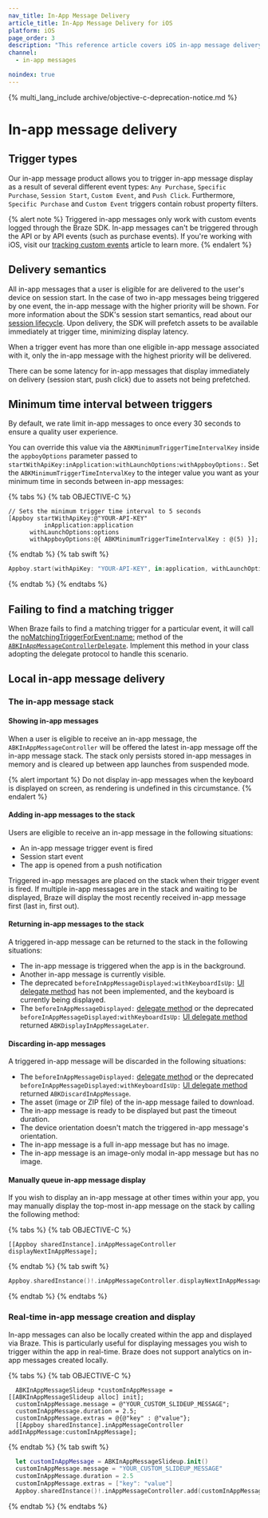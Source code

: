 ```yaml
---
nav_title: In-App Message Delivery
article_title: In-App Message Delivery for iOS
platform: iOS
page_order: 3
description: "This reference article covers iOS in-app message delivery, listing different trigger types, delivery semantics, and event triggering steps."
channel:
  - in-app messages

noindex: true
---
```


{% multi_lang_include archive/objective-c-deprecation-notice.md %}

# In-app message delivery

## Trigger types

Our in-app message product allows you to trigger in-app message display as a result of several different event types: `Any Purchase`, `Specific Purchase`, `Session Start`, `Custom Event`, and `Push Click`. Furthermore, `Specific Purchase` and `Custom Event` triggers contain robust property filters.

{% alert note %}
Triggered in-app messages only work with custom events logged through the Braze SDK. In-app messages can't be triggered through the API or by API events (such as purchase events). If you're working with iOS, visit our [tracking custom events]({{site.baseurl}}/developer_guide/platform_integration_guides/swift/analytics/tracking_custom_events/) article to learn more. 
{% endalert %}

## Delivery semantics

All in-app messages that a user is eligible for are delivered to the user's device on session start. In the case of two in-app messages being triggered by one event, the in-app message with the higher priority will be shown. For more information about the SDK's session start semantics, read about our [session lifecycle][45]. Upon delivery, the SDK will prefetch assets to be available immediately at trigger time, minimizing display latency.

When a trigger event has more than one eligible in-app message associated with it, only the in-app message with the highest priority will be delivered.

There can be some latency for in-app messages that display immediately on delivery (session start, push click) due to assets not being prefetched.

## Minimum time interval between triggers

By default, we rate limit in-app messages to once every 30 seconds to ensure a quality user experience.

You can override this value via the `ABKMinimumTriggerTimeIntervalKey` inside the `appboyOptions` parameter passed to `startWithApiKey:inApplication:withLaunchOptions:withAppboyOptions:`. Set the `ABKMinimumTriggerTimeIntervalKey` to the integer value you want as your minimum time in seconds between in-app messages:

{% tabs %}
{% tab OBJECTIVE-C %}

```objc
// Sets the minimum trigger time interval to 5 seconds
[Appboy startWithApiKey:@"YOUR-API-KEY"
          inApplication:application
      withLaunchOptions:options
      withAppboyOptions:@{ ABKMinimumTriggerTimeIntervalKey : @(5) }];
```

{% endtab %}
{% tab swift %}

```swift
Appboy.start(withApiKey: "YOUR-API-KEY", in:application, withLaunchOptions:launchOptions, withAppboyOptions:[ABKMinimumTriggerTimeIntervalKey : 5])
```

{% endtab %}
{% endtabs %}

## Failing to find a matching trigger

When Braze fails to find a matching trigger for a particular event, it will call the [noMatchingTriggerForEvent:name:](https://appboy.github.io/appboy-ios-sdk/docs/protocol_a_b_k_in_app_message_controller_delegate-p.html#ab4d57b13c51545d487227945a37d4ab8) method of the [`ABKInAppMessageControllerDelegate`](https://appboy.github.io/appboy-ios-sdk/docs/protocol_a_b_k_in_app_message_controller_delegate-p.html). Implement this method in your class adopting the delegate protocol to handle this scenario. 

## Local in-app message delivery

### The in-app message stack

#### Showing in-app messages

When a user is eligible to receive an in-app message, the `ABKInAppMessageController` will be offered the latest in-app message off the in-app message stack. The stack only persists stored in-app messages in memory and is cleared up between app launches from suspended mode.

{% alert important %}
Do not display in-app messages when the keyboard is displayed on screen, as rendering is undefined in this circumstance.
{% endalert %}

#### Adding in-app messages to the stack

Users are eligible to receive an in-app message in the following situations:

- An in-app message trigger event is fired
- Session start event
- The app is opened from a push notification

Triggered in-app messages are placed on the stack when their trigger event is fired. If multiple in-app messages are in the stack and waiting to be displayed, Braze will display the most recently received in-app message first (last in, first out).

#### Returning in-app messages to the stack

A triggered in-app message can be returned to the stack in the following situations:

- The in-app message is triggered when the app is in the background.
- Another in-app message is currently visible.
- The deprecated `beforeInAppMessageDisplayed:withKeyboardIsUp:` [UI delegate method][38] has not been implemented, and the keyboard is currently being displayed.
- The `beforeInAppMessageDisplayed:` [delegate method][30] or the deprecated `beforeInAppMessageDisplayed:withKeyboardIsUp:` [UI delegate method][38] returned `ABKDisplayInAppMessageLater`.

#### Discarding in-app messages

A triggered in-app message will be discarded in the following situations:

- The `beforeInAppMessageDisplayed:` [delegate method][30] or the deprecated `beforeInAppMessageDisplayed:withKeyboardIsUp:` [UI delegate method][38] returned `ABKDiscardInAppMessage`.
- The asset (image or ZIP file) of the in-app message failed to download.
- The in-app message is ready to be displayed but past the timeout duration.
- The device orientation doesn't match the triggered in-app message's orientation.
- The in-app message is a full in-app message but has no image.
- The in-app message is an image-only modal in-app message but has no image.

#### Manually queue in-app message display

If you wish to display an in-app message at other times within your app, you may manually display the top-most in-app message on the stack by calling the following method:

{% tabs %}
{% tab OBJECTIVE-C %}

```objc
[[Appboy sharedInstance].inAppMessageController displayNextInAppMessage];
```

{% endtab %}
{% tab swift %}

```swift
Appboy.sharedInstance()!.inAppMessageController.displayNextInAppMessage()
```

{% endtab %}
{% endtabs %}

### Real-time in-app message creation and display

In-app messages can also be locally created within the app and displayed via Braze. This is particularly useful for displaying messages you wish to trigger within the app in real-time. Braze does not support analytics on in-app messages created locally.

{% tabs %}
{% tab OBJECTIVE-C %}

```objc
  ABKInAppMessageSlideup *customInAppMessage = [[ABKInAppMessageSlideup alloc] init];
  customInAppMessage.message = @"YOUR_CUSTOM_SLIDEUP_MESSAGE";
  customInAppMessage.duration = 2.5;
  customInAppMessage.extras = @{@"key" : @"value"};
  [[Appboy sharedInstance].inAppMessageController addInAppMessage:customInAppMessage];
```

{% endtab %}
{% tab swift %}

```swift
  let customInAppMessage = ABKInAppMessageSlideup.init()
  customInAppMessage.message = "YOUR_CUSTOM_SLIDEUP_MESSAGE"
  customInAppMessage.duration = 2.5
  customInAppMessage.extras = ["key": "value"]
  Appboy.sharedInstance()!.inAppMessageController.add(customInAppMessage)
```

{% endtab %}
{% endtabs %}

[30]: {{site.baseurl}}/developer_guide/platform_integration_guides/ios/in-app_messaging/customization/setting_delegates/#core-in-app-message-delegate
[38]: {{site.baseurl}}/developer_guide/platform_integration_guides/ios/in-app_messaging/customization/setting_delegates/#in-app-message-delegate
[45]: {{site.baseurl}}/developer_guide/platform_integration_guides/ios/analytics/tracking_sessions/#session-lifecycle
